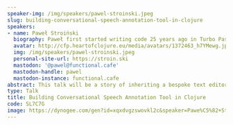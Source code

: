 ```yaml
---
speaker-img: /img/speakers/pawel-stroinski.jpeg
slug: building-conversational-speech-annotation-tool-in-clojure
speakers:
- name: Paweł Stroiński
  biography: Paweł first started writing code 25 years ago in Turbo Pascal. He's programmed professionally using Delphi, XSLT, VB.NET, C#, JavaScript, TypeScript, and Clojure. Has experience on the entrepreneurial side and passion for music. A proud father of a six years old.
  avatar: http://cfp.heartofclojure.eu/media/avatars/1372463_h7YMewg.jpeg
  img: /img/speakers/pawel-stroinski.jpeg
  personal-site-url: https://stroin.ski
  mastodon: '@pawel@functional.cafe'
  mastodon-handle: pawel
  mastodon-instance: functional.cafe
abstract: This talk will be a story of inheriting a bespoke text editor with annotation features written in ClojureScript and turning it into a number of things. It will include horror stories of debugging in-house Specter macros running in browser as well as calming stories of how nice it is to work in a code with a good test coverage even if it is difficult to approach, or how enjoyable it is to create interactive audio annotation tooling in ClojureScript.
type: Talk
title: Building Conversational Speech Annotation Tool in Clojure
code: SL7C7G
image: https://dynogee.com/gen?id=xqxdvgzswovkl2c&speaker=Pawe%C5%82+Stroi%C5%84ski&title=Building+Conversational+Speech+Annotation+Tool+in+Clojure&type=Talk&img=https%3A//2024.heartofclojure.eu/img/speakers/pawel-stroinski.jpeg%3Fv%3D1721201157491
---
```


